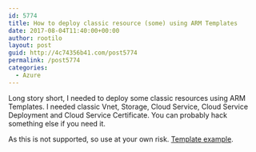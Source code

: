 ```yaml
---
id: 5774
title: How to deploy classic resource (some) using ARM Templates
date: 2017-08-04T11:40:00+00:00
author: rootilo
layout: post
guid: http://4c74356b41.com/post5774
permalink: /post5774
categories:
  - Azure
---
```


Long story short, I needed to deploy some classic resources using ARM Templates. I needed
classic Vnet, Storage, Cloud Service, Cloud Service Deployment and Cloud Service Certificate.
You can probably hack something else if you need it.

As this is not supported, so use at your own risk. [Template example](https://github.com/4c74356b41/armotron/blob/master/classicresources.json).
